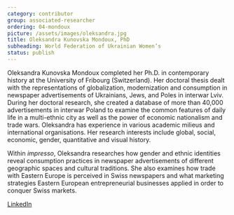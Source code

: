 ```yaml
---
category: contributor
group: associated-researcher
ordering: 04-mondoux
picture: /assets/images/oleksandra.jpg
title: Oleksandra Kunovska Mondoux, PhD
subheading: World Federation of Ukrainian Women’s
status: publish
---
```


Oleksandra Kunovska Mondoux completed her Ph.D. in contemporary history at the University of Fribourg (Switzerland). Her doctoral thesis dealt with the representations of globalization, modernization and consumption in newspaper advertisements of Ukrainians, Jews, and Poles in interwar Lviv. During her doctoral research, she created a database of more than 40,000 advertisements in interwar Poland to examine the common features of daily life in a multi-ethnic city as well as the power of economic nationalism and trade wars. Oleksandra has experience in various academic milieus and international organisations. Her research interests include global, social, economic, gender, quantitative and visual history.  

Within *impresso*, Oleksandra researches how gender and ethnic identities reveal consumption practices in newspaper advertisements of different geographic spaces and cultural traditions. She also examines how trade with Eastern Europe is perceived in Swiss newspapers and what marketing strategies Eastern European entrepreneurial businesses applied in order to conquer Swiss markets.

[LinkedIn](https://ch.linkedin.com/in/oleksandra-kunovska-mondoux-25b3a76)
